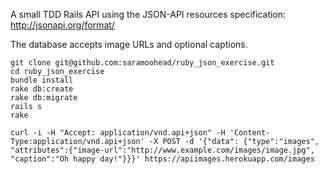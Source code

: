A small TDD Rails API using the JSON-API resources specification: http://jsonapi.org/format/

The database accepts image URLs and optional captions.

```
git clone git@github.com:saramoohead/ruby_json_exercise.git
cd ruby_json_exercise
bundle install
rake db:create
rake db:migrate
rails s
rake

curl -i -H "Accept: application/vnd.api+json" -H 'Content-Type:application/vnd.api+json' -X POST -d '{"data": {"type":"images", "attributes":{"image-url":"http://www.example.com/images/image.jpg", "caption":"Oh happy day!"}}}' https://apiimages.herokuapp.com/images

```
